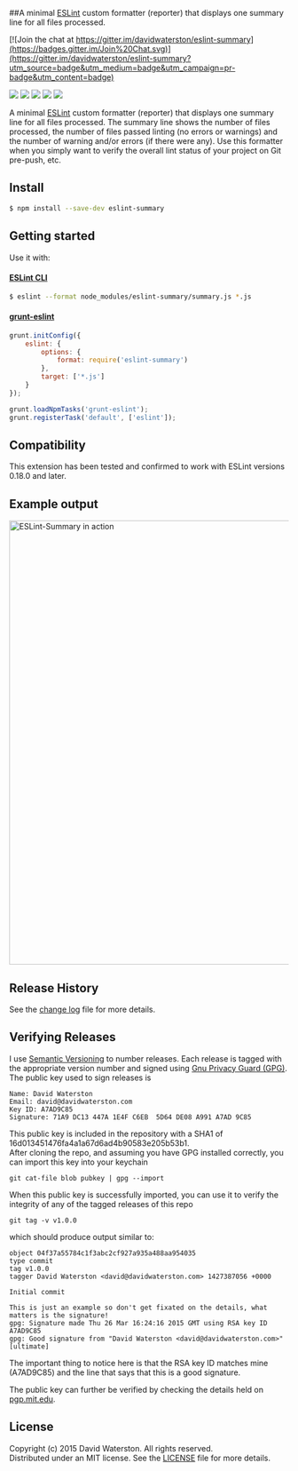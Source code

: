 ##A minimal [ESLint](http://eslint.org) custom formatter (reporter) that displays one summary line for all files processed.

[![Join the chat at https://gitter.im/davidwaterston/eslint-summary](https://badges.gitter.im/Join%20Chat.svg)](https://gitter.im/davidwaterston/eslint-summary?utm_source=badge&utm_medium=badge&utm_campaign=pr-badge&utm_content=badge)

<a href="http://semver.org" target="_blank" alt="Semantic Versioning"><img src="https://img.shields.io/badge/semver-1.0.0-lightgrey.svg"></a>
<a href="https://github.com/davidwaterston/eslint-summary/blob/master/LICENSE" target="_blank" alt="MIT License"><img src="http://img.shields.io/badge/license-MIT-blue.svg"></a>
<a href="https://david-dm.org/davidwaterston/eslint-summary" target="_blank" alt="Dependencies"><img src="https://david-dm.org/davidwaterston/eslint-summary.svg"></a>
<a href="#verifying-releases" alt="Releases signed with Gnu Privacy Guard"><img src="https://img.shields.io/badge/gpg-signed-green.svg"></a>
<a href="https://gitter.im/davidwaterston/eslint-summary" target="_blank" alt="Join the chat at https://gitter.im/davidwaterston/eslint-summary"><img src="https://badges.gitter.im/Join%20Chat.svg"></a>
  
A minimal [ESLint](http://eslint.org) custom formatter (reporter) that displays one summary line for all files processed. The summary line shows the number of files processed, the number of files passed linting (no errors or warnings) and the number of warning and/or errors (if there were any). Use this formatter when you simply want to verify the overall lint status of your project on Git pre-push, etc.  
  
  
## Install

```sh
$ npm install --save-dev eslint-summary
```
  
  
## Getting started

Use it with:

#### [ESLint CLI](http://eslint.org/docs/user-guide/command-line-interface)

```sh
$ eslint --format node_modules/eslint-summary/summary.js *.js
```

#### [grunt-eslint](https://github.com/sindresorhus/grunt-eslint/)

```js
grunt.initConfig({
    eslint: {
        options: {
            format: require('eslint-summary')
        },
        target: ['*.js']
    }
});

grunt.loadNpmTasks('grunt-eslint');
grunt.registerTask('default', ['eslint']);
```
  
  
## Compatibility
This extension has been tested and confirmed to work with ESLint versions 0.18.0 and later. 
  
  
## Example output
<img src="https://dvolvr.files.wordpress.com/2015/04/eslint-summary.png" width="800" alt="ESLint-Summary in action" />

  
## Release History
See the [change log](https://github.com/davidwaterston/eslint-summary/blob/master/CHANGELOG.md) file for more details.
  
  
## Verifying Releases
I use <a href="http://semver.org" target="_blank" alt="Semantic Versioning">Semantic Versioning</a> to number releases. Each release is tagged with the appropriate version number and signed using <a href="https://www.gnupg.org" target="_blank" alt="Gnu Privacy Guard (GPG)">Gnu Privacy Guard (GPG)</a>. The public key used to sign releases is  
```
Name: David Waterston  
Email: david@davidwaterston.com  
Key ID: A7AD9C85  
Signature: 71A9 DC13 447A 1E4F C6EB  5D64 DE08 A991 A7AD 9C85  
```
This public key is included in the repository with a SHA1 of 16d013451476fa4a1a67d6ad4b90583e205b53b1.  
After cloning the repo, and assuming you have GPG installed correctly, you can import this key into your keychain
```
git cat-file blob pubkey | gpg --import
```
When this public key is successfully imported, you can use it to verify the integrity of any of the tagged releases of this repo
```
git tag -v v1.0.0
```
which should produce output similar to:
```
object 04f37a55784c1f3abc2cf927a935a488aa954035  
type commit  
tag v1.0.0  
tagger David Waterston <david@davidwaterston.com> 1427387056 +0000  
  
Initial commit  
  
This is just an example so don't get fixated on the details, what matters is the signature!
gpg: Signature made Thu 26 Mar 16:24:16 2015 GMT using RSA key ID A7AD9C85
gpg: Good signature from "David Waterston <david@davidwaterston.com>" [ultimate]
```
The important thing to notice here is that the RSA key ID matches mine (A7AD9C85) and the line that says that this is a good signature.  
  
The public key can further be verified by checking the details held on <a href="http://pgp.mit.edu/pks/lookup?search=david%40davidwaterston.com&op=index&fingerprint=on&exact=on" target="_blank" alt="pgp.mit.edu">pgp.mit.edu</a>.
  
  
## License
Copyright (c) 2015 David Waterston. All rights reserved.  
Distributed under an MIT license. See the [LICENSE](https://github.com/davidwaterston/eslint-summary/blob/master/LICENSE) file for more details.
